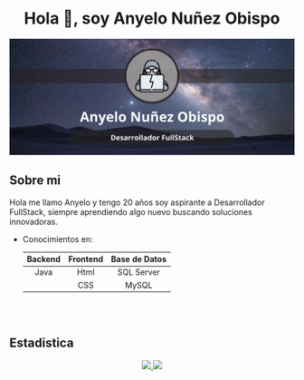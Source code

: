 <h1 align="center">Hola 👋, soy Anyelo Nuñez Obispo </h1>

![portada](img/portada.png)

**Sobre mi**
---
Hola me llamo Anyelo y tengo 20 años soy aspirante a Desarrollador FullStack, siempre aprendiendo algo nuevo  buscando soluciones innovadoras.

* Conocimientos en:

    |Backend|Frontend|Base de Datos|
    |:-:|:-:|:-:|
    |Java|Html|SQL Server|
    ||CSS|MySQL|
<br>
<br>

**Estadistica**
---

<div align="center">
  <a href="https://github.com/AnyeloDev16">
  <img height="120em" src="https://github-readme-stats.vercel.app/api?username=AnyeloDev16&show_icons=true&theme=github_dark&include_all_commits=true&count_private=true"/>
  <img height="120em" src="https://github-readme-stats.vercel.app/api/top-langs/?username=AnyeloDev16&layout=compact&langs_count=7&theme=github_dark"/> 
</div>
